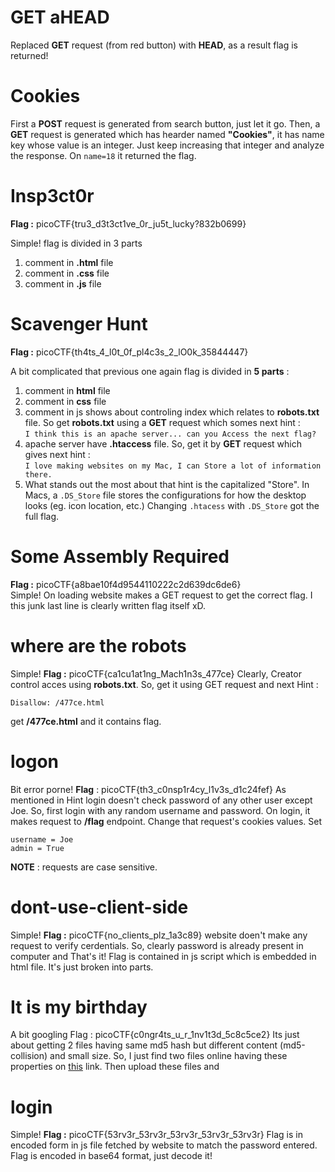 # GET aHEAD
Replaced **GET** request (from red button) with **HEAD**, as a result flag is returned!

# Cookies
First a **POST** request is generated from search button, just let it go. Then, a **GET** request is generated which has hearder named **"Cookies"**, it has name key whose value is an integer. Just keep increasing that integer and analyze the response. On `name=18` it returned the flag.

# Insp3ct0r
**Flag :** picoCTF{tru3_d3t3ct1ve_0r_ju5t_lucky?832b0699}

Simple!
flag is divided in 3 parts

 1. comment in **.html** file
 2. comment in **.css** file
 3. comment in **.js** file

# Scavenger Hunt
**Flag :** picoCTF{th4ts_4_l0t_0f_pl4c3s_2_lO0k_35844447}

A bit complicated that previous one
again flag is divided in **5 parts** :

 1. comment in **html**  file
 2. comment in **css** file
 3. comment in js shows about controling index which relates to **robots.txt** file. So get **robots.txt** using a **GET** request which somes next hint :<br /> `I think this is an apache server... can you Access the next flag?`
 4. apache server have **.htaccess** file. So, get it by **GET** request which gives next hint :<br />`I love making websites on my Mac, I can Store a lot of information there.`
 5. What stands out the most about that hint is the capitalized "Store". In Macs, a `.DS_Store`  file stores the configurations for how the desktop looks (eg. icon location, etc.) Changing `.htacess` with `.DS_Store` got the full flag.

# Some Assembly Required
**Flag :** picoCTF{a8bae10f4d9544110222c2d639dc6de6}<br/>
Simple!
On loading website makes a GET request to get the correct flag. I this junk last line is clearly written flag itself xD.


# where are the robots
Simple!
**Flag :** picoCTF{ca1cu1at1ng_Mach1n3s_477ce}
Clearly, Creator control acces using **robots.txt**. So, get it using GET request and next Hint :

    Disallow: /477ce.html
  get **/477ce.html** and it contains flag.

# logon
Bit error porne!
**Flag** : picoCTF{th3_c0nsp1r4cy_l1v3s_d1c24fef}
As mentioned in Hint login doesn't check password of any other user except Joe. So, first login with any random username and password. On login, it makes request to **/flag** endpoint. Change that request's cookies values. Set 

    username = Joe
    admin = True
**NOTE** : requests are case sensitive.

# dont-use-client-side
Simple!
**Flag :** picoCTF{no_clients_plz_1a3c89}
website doen't make any request to verify cerdentials. So, clearly password is already present in computer and That's it!
Flag is contained in js script which is embedded in html file. It's just broken into parts.
# It is my birthday
A bit googling
Flag : picoCTF{c0ngr4ts_u_r_1nv1t3d_5c8c5ce2}
Its just about getting 2 files having same md5 hash but different content (md5-collision) and small size. So, I just find two files online having these properties on [this](http://web.archive.org/web/20071226014140/http://www.cits.rub.de/MD5Collisions/) link. Then upload these files and 
# login
Simple!
**Flag :** picoCTF{53rv3r_53rv3r_53rv3r_53rv3r_53rv3r}
Flag is in encoded form in js file fetched by website to match the password entered. Flag is encoded in base64 format, just decode it!
<!--stackedit_data:
eyJoaXN0b3J5IjpbLTI1NTA1MDQ1NiwtMTk2MTE3MTUwNywtNT
Q0ODUzNjUsLTE3MDE1Njk2ODIsLTQ4MzcxNzY2NiwtNDA2Mzc2
MTc3LDE5MjE2ODcwNDcsLTQxNTk0MzEyMiw2MTYxMzY4NzEsMT
g3NTQ0OTE3MCw5MjUyMDc3NzMsMTU3NTE2OTkyNl19
-->
